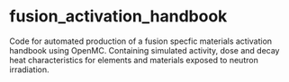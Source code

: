# fusion_activation_handbook
Code for automated production of a fusion specfic materials activation handbook using OpenMC. Containing simulated activity, dose and decay heat characteristics for elements and materials exposed to neutron irradiation.
